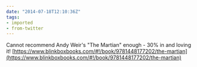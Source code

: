 ```yaml
---
date: "2014-07-18T12:10:36Z"
tags:
- imported
- from-twitter
---
```

Cannot recommend Andy Weir's "The Martian" enough - 30% in and loving it\! [https://www.blinkboxbooks.com/#!/book/9781448177202/the-martian](https://www.blinkboxbooks.com/#!/book/9781448177202/the-martian)
